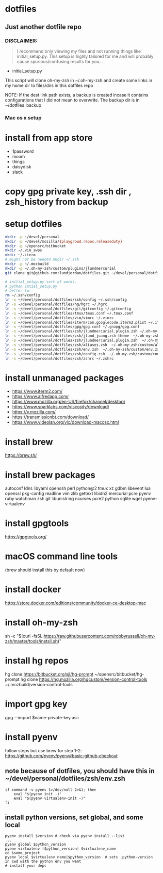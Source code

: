 dotfiles
=======

## Just another dotfile repo

### DISCLAIMER:
> I recommend only viewing my files and not running
things like initial_setup.py. This setup is highly tailored for me and will
probably cause spurious/confusing results for you...

* initial_setup.py

This script will clone oh-my-zsh in ~/.oh-my-zsh and create some links in my home dir to files/dirs
in this dotfiles repo

NOTE: If the dest link path exists, a backup is created incase it contains
configurations that I did not mean to overwrite. The backup dir is in
~/dotfiles_backup

### Mac os x setup

# install from app store

* 1password
* moom
* things
* daisydisk
* slack

# copy gpg private key, .ssh dir , zsh_history from backup

# setup dotfiles

```bash
mkdir -p ~/devel/personal
mkdir -p ~/devel/mozilla/{playgroud,repos,releaseduty}
mkdir -p ~/opensrc/bitbucket
mkdir ~/.vim_swps
mkdir ~/.iterm
# might not be needed mkdir ~/.ssh
mkdir -p ~/.mozbuild
mkdir -p ~/.oh-my-zsh/custom/plugins/jlundmercurial
git clone git@github.com:lundjordan/dotfiles.git ~/devel/personal/dotfiles

# initial_setup.py sort of works.
# python intial_setup.py
# better to:
rm ~/.ssh/config
ln -s ~/devel/personal/dotfiles/ssh/config ~/.ssh/config
ln -s ~/devel/personal/dotfiles/hg/hgrc ~/.hgrc
ln -s ~/devel/personal/dotfiles/git/gitconfig ~/.gitconfig
ln -s ~/devel/personal/dotfiles/tmux/tmux.conf ~/.tmux.conf
ln -s ~/devel/personal/dotfiles/vim/vimrc ~/.vimrc
ln -s ~/devel/personal/dotfiles/iterm/com.googlecode.iterm2.plist ~/.iterm/com.googlecode.iterm2.plist  # add in iterm pref
ln -s ~/devel/personal/dotfiles/gpg/gpg.conf ~/.gnupg/gpg.conf
ln -s ~/devel/personal/dotfiles/zsh/jlundmercurial.plugin.zsh ~/.oh-my-zsh/custom/plugins/jlundmercurial/jlundmercurial.plugin.zsh
ln -s ~/devel/personal/dotfiles/zsh/jlund_juang.zsh-theme  ~/.oh-my-zsh/custom/themes/jlund_juang.zsh-theme
ln -s ~/devel/personal/dotfiles/zsh/jlundmercurial.plugin.zsh  ~/.oh-my-zsh/custom/plugins/jlundmercurial/jlundmercurial.plugin.zsh
ln -s ~/devel/personal/dotfiles/zsh/aliases.zsh  ~/.oh-my-zsh/custom/aliases.zsh
ln -s ~/devel/personal/dotfiles/zsh/env.zsh  ~/.oh-my-zsh/custom/env.zsh
ln -s ~/devel/personal/dotfiles/zsh/config.zsh  ~/.oh-my-zsh/custom/config.zsh
ln -s ~/devel/personal/dotfiles/zsh/zshrc ~/.zshrc
```

# install unmanaged packages

* https://www.iterm2.com/
* https://www.alfredapp.com/
* https://www.mozilla.org/en-US/firefox/channel/desktop/
* https://www.sparklabs.com/viscosity/download/
* https://v.mozilla.com/
* https://transmissionbt.com/download/
* https://www.videolan.org/vlc/download-macosx.html

# install brew

https://brew.sh/


# install brew packages

autoconf        ldns            libyaml         openssh         perl            python@2        tmux            xz
gdbm            libevent        lua             openssl         pkg-config      readline        vim             zlib
gettext         libidn2         mercurial       pcre            pyenv           ruby            watchman        zsh
git             libunistring    ncurses         pcre2           python          sqlite          wget            pyenv-virtualenv

# install gpgtools

https://gpgtools.org/

# macOS command line tools

(brew should install this by default now)

# install docker

https://store.docker.com/editions/community/docker-ce-desktop-mac

# install oh-my-zsh

sh -c "$(curl -fsSL https://raw.githubusercontent.com/robbyrussell/oh-my-zsh/master/tools/install.sh)"

# install hg repos

hg clone https://bitbucket.org/sjl/hg-prompt ~/opensrc/bitbucket/hg-prompt
hg clone https://hg.mozilla.org/hgcustom/version-control-tools ~/.mozbuild/version-control-tools

# import gpg key

gpg --import $name-private-key.asc

# install pyenv

follow steps but use brew for step 1-2: https://github.com/pyenv/pyenv#basic-github-checkout

## note because of dotfiles, you should have this in ~/devel/personal/dotfiles/zsh/env.zsh
```
if command -v pyenv 1>/dev/null 2>&1; then
    eval "$(pyenv init -)"
    eval "$(pyenv virtualenv-init -)"
fi
```

## install python versions, set global, and some local

```
pyenv install $version # check via pyenv install --list
...
pyenv global $python_version
pyenv virtualenv [$python_version] $virtualenv_name
cd $some_project
pyenv local $virtualenv_name|$python_version  # sets .python-version in cwd with the python env you want
# install your deps
```
